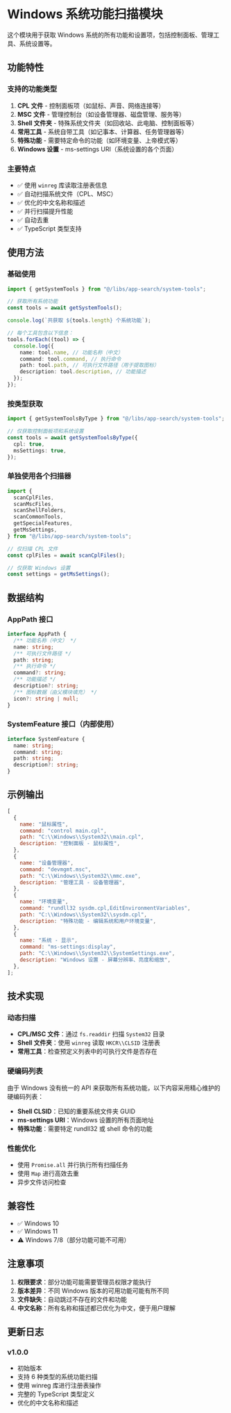 # Windows 系统功能扫描模块

这个模块用于获取 Windows 系统的所有功能和设置项，包括控制面板、管理工具、系统设置等。

## 功能特性

### 支持的功能类型

1. **CPL 文件** - 控制面板项（如鼠标、声音、网络连接等）
2. **MSC 文件** - 管理控制台（如设备管理器、磁盘管理、服务等）
3. **Shell 文件夹** - 特殊系统文件夹（如回收站、此电脑、控制面板等）
4. **常用工具** - 系统自带工具（如记事本、计算器、任务管理器等）
5. **特殊功能** - 需要特定命令的功能（如环境变量、上帝模式等）
6. **Windows 设置** - ms-settings URI（系统设置的各个页面）

### 主要特点

- ✅ 使用 `winreg` 库读取注册表信息
- ✅ 自动扫描系统文件（CPL、MSC）
- ✅ 优化的中文名称和描述
- ✅ 并行扫描提升性能
- ✅ 自动去重
- ✅ TypeScript 类型支持

## 使用方法

### 基础使用

```typescript
import { getSystemTools } from "@/libs/app-search/system-tools";

// 获取所有系统功能
const tools = await getSystemTools();

console.log(`共获取 ${tools.length} 个系统功能`);

// 每个工具包含以下信息：
tools.forEach((tool) => {
  console.log({
    name: tool.name, // 功能名称（中文）
    command: tool.command, // 执行命令
    path: tool.path, // 可执行文件路径（用于提取图标）
    description: tool.description, // 功能描述
  });
});
```

### 按类型获取

```typescript
import { getSystemToolsByType } from "@/libs/app-search/system-tools";

// 仅获取控制面板项和系统设置
const tools = await getSystemToolsByType({
  cpl: true,
  msSettings: true,
});
```

### 单独使用各个扫描器

```typescript
import {
  scanCplFiles,
  scanMscFiles,
  scanShellFolders,
  scanCommonTools,
  getSpecialFeatures,
  getMsSettings,
} from "@/libs/app-search/system-tools";

// 仅扫描 CPL 文件
const cplFiles = await scanCplFiles();

// 仅获取 Windows 设置
const settings = getMsSettings();
```

## 数据结构

### AppPath 接口

```typescript
interface AppPath {
  /** 功能名称（中文） */
  name: string;
  /** 可执行文件路径 */
  path: string;
  /** 执行命令 */
  command?: string;
  /** 功能描述 */
  description?: string;
  /** 图标数据（由父模块填充） */
  icon?: string | null;
}
```

### SystemFeature 接口（内部使用）

```typescript
interface SystemFeature {
  name: string;
  command: string;
  path: string;
  description?: string;
}
```

## 示例输出

```javascript
[
  {
    name: "鼠标属性",
    command: "control main.cpl",
    path: "C:\\Windows\\System32\\main.cpl",
    description: "控制面板 - 鼠标属性",
  },
  {
    name: "设备管理器",
    command: "devmgmt.msc",
    path: "C:\\Windows\\System32\\mmc.exe",
    description: "管理工具 - 设备管理器",
  },
  {
    name: "环境变量",
    command: "rundll32 sysdm.cpl,EditEnvironmentVariables",
    path: "C:\\Windows\\System32\\sysdm.cpl",
    description: "特殊功能 - 编辑系统和用户环境变量",
  },
  {
    name: "系统 - 显示",
    command: "ms-settings:display",
    path: "C:\\Windows\\System32\\SystemSettings.exe",
    description: "Windows 设置 - 屏幕分辨率、亮度和缩放",
  },
];
```

## 技术实现

### 动态扫描

- **CPL/MSC 文件**：通过 `fs.readdir` 扫描 `System32` 目录
- **Shell 文件夹**：使用 `winreg` 读取 `HKCR\\CLSID` 注册表
- **常用工具**：检查预定义列表中的可执行文件是否存在

### 硬编码列表

由于 Windows 没有统一的 API 来获取所有系统功能，以下内容采用精心维护的硬编码列表：

- **Shell CLSID**：已知的重要系统文件夹 GUID
- **ms-settings URI**：Windows 设置的所有页面地址
- **特殊功能**：需要特定 rundll32 或 shell 命令的功能

### 性能优化

- 使用 `Promise.all` 并行执行所有扫描任务
- 使用 `Map` 进行高效去重
- 异步文件访问检查

## 兼容性

- ✅ Windows 10
- ✅ Windows 11
- ⚠️ Windows 7/8（部分功能可能不可用）

## 注意事项

1. **权限要求**：部分功能可能需要管理员权限才能执行
2. **版本差异**：不同 Windows 版本的可用功能可能有所不同
3. **文件缺失**：自动跳过不存在的文件和功能
4. **中文名称**：所有名称和描述都已优化为中文，便于用户理解

## 更新日志

### v1.0.0

- 初始版本
- 支持 6 种类型的系统功能扫描
- 使用 winreg 库进行注册表操作
- 完整的 TypeScript 类型定义
- 优化的中文名称和描述
